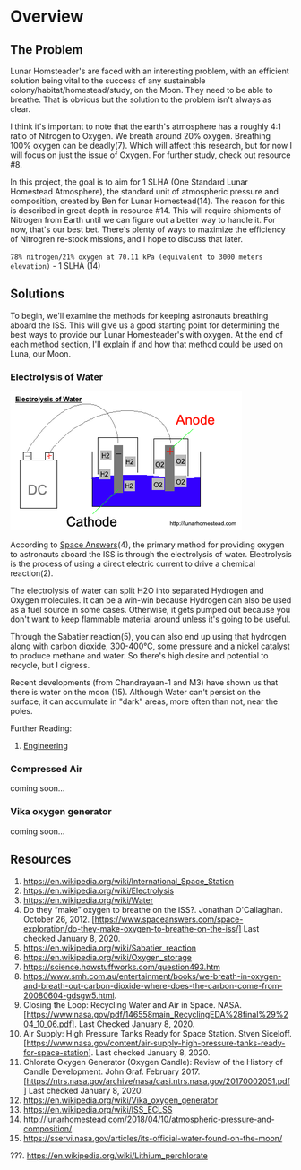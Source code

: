 Overview
===

## The Problem
Lunar Homsteader's are faced with an interesting problem, with an efficient solution being vital to the success of any sustainable colony/habitat/homestead/study, on the Moon. They need to be able to breathe. That is obvious but the solution to the problem isn't always as clear.

I think it's important to note that the earth's atmosphere has a roughly 4:1 ratio of Nitrogen to Oxygen. We breath around 20% oxygen. Breathing 100% oxygen can be deadly(7). Which will affect this research, but for now I will focus on just the issue of Oxygen. For further study, check out resource #8.

In this project, the goal is to aim for 1 SLHA (One Standard Lunar Homestead Atmosphere), the standard unit of atmospheric pressure and composition, created by Ben for Lunar Homestead(14). The reason for this is described in great depth in resource #14. This will require shipments of Nitrogen from Earth until we can figure out a better way to handle it. For now, that's our best bet. There's plenty of ways to maximize the efficiency of Nitrogren re-stock missions, and I hope to discuss that later.

`78% nitrogen/21% oxygen at 70.11 kPa (equivalent to 3000 meters elevation)` - 1 SLHA (14)

## Solutions

To begin, we'll examine the methods for keeping astronauts breathing aboard the ISS. This will give us a good starting point for determining the best ways to provide our Lunar Homesteader's with oxygen. At the end of each method section, I'll explain if and how that method could be used on Luna, our Moon.

### Electrolysis of Water

![Electrolysis of Water by Lunar Homestead Crew](./assets/electrolysis-of-water.png)

According to [Space Answers](www.spaceanswers.com)(4), the primary method for providing oxygen to astronauts aboard the ISS is through the electrolysis of water. Electrolysis is the process of using a direct electric current to drive a chemical reaction(2).

The electrolysis of water can split H2O into separated Hydrogen and Oxygen molecules. It can be a win-win because Hydrogen can also be used as a fuel source in some cases. Otherwise, it gets pumped out because you don't want to keep flammable material around unless it's going to be useful.

Through the Sabatier reaction(5), you can also end up using that hydrogen along with carbon dioxide, 300-400°C, some pressure and a nickel catalyst to produce methane and water. So there's high desire and potential to recycle, but I digress.

Recent developments (from Chandrayaan-1 and M3) have shown us that there is water on the moon (15). Although Water can't persist on the surface, it can accumulate in "dark" areas, more often than not, near the poles.

Further Reading:
1. [Engineering](./Engineering.md)

### Compressed Air

coming soon...

### Vika oxygen generator
coming soon...


## Resources

1. https://en.wikipedia.org/wiki/International_Space_Station
2. https://en.wikipedia.org/wiki/Electrolysis
3. https://en.wikipedia.org/wiki/Water
4. Do they “make” oxygen to breathe on the ISS?. Jonathan O'Callaghan. October 26, 2012. [https://www.spaceanswers.com/space-exploration/do-they-make-oxygen-to-breathe-on-the-iss/] Last checked January 8, 2020.
5. https://en.wikipedia.org/wiki/Sabatier_reaction
6. https://en.wikipedia.org/wiki/Oxygen_storage
7. https://science.howstuffworks.com/question493.htm
8. https://www.smh.com.au/entertainment/books/we-breath-in-oxygen-and-breath-out-carbon-dioxide-where-does-the-carbon-come-from-20080604-gdsgw5.html.
9. Closing the Loop: Recycling Water and Air in Space. NASA. [https://www.nasa.gov/pdf/146558main_RecyclingEDA%28final%29%204_10_06.pdf]. Last Checked January 8, 2020.
10. Air Supply: High Pressure Tanks Ready for Space Station. Stven Siceloff. [https://www.nasa.gov/content/air-supply-high-pressure-tanks-ready-for-space-station]. Last checked January 8, 2020.
11. Chlorate Oxygen Generator (Oxygen Candle): Review of the History of Candle Development. John Graf. February 2017. [https://ntrs.nasa.gov/archive/nasa/casi.ntrs.nasa.gov/20170002051.pdf] Last checked January 8, 2020.
12. https://en.wikipedia.org/wiki/Vika_oxygen_generator
13. https://en.wikipedia.org/wiki/ISS_ECLSS
14. http://lunarhomestead.com/2018/04/10/atmospheric-pressure-and-composition/
15. https://sservi.nasa.gov/articles/its-official-water-found-on-the-moon/

???. https://en.wikipedia.org/wiki/Lithium_perchlorate
